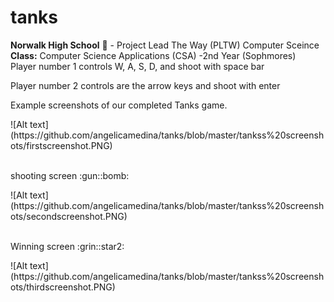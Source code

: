 # tanks
<b>Norwalk High School</b> :school: - Project Lead The Way (PLTW) Computer Sceince</b><br>
<b>Class:</b> Computer Science Applications (CSA) -2nd Year (Sophmores) <br>
Player number 1 controls W, A, S, D, and shoot with space bar

Player number 2 controls are the arrow keys and shoot with enter

<p>
Example screenshots of our completed Tanks game.</p>
![Alt text] (https://github.com/angelicamedina/tanks/blob/master/tankss%20screenshots/firstscreenshot.PNG)
<br><br>
<p>
shooting screen :gun::bomb:</p>
![Alt text] (https://github.com/angelicamedina/tanks/blob/master/tankss%20screenshots/secondscreenshot.PNG)
<br><br>
<p>
Winning screen :grin::star2:</p>
![Alt text] (https://github.com/angelicamedina/tanks/blob/master/tankss%20screenshots/thirdscreenshot.PNG)
<br><br>
